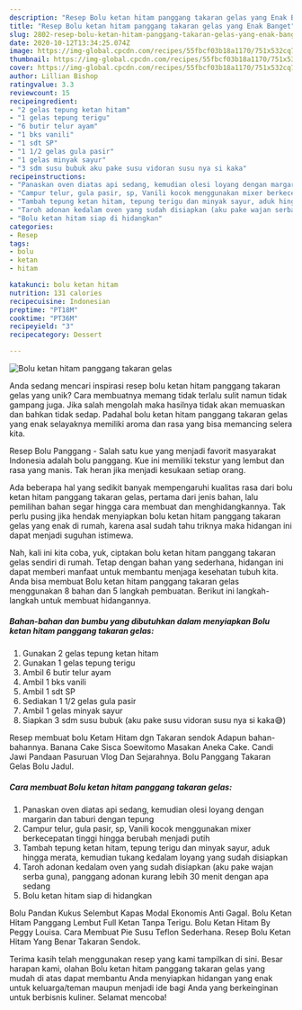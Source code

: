 ```yaml
---
description: "Resep Bolu ketan hitam panggang takaran gelas yang Enak Banget"
title: "Resep Bolu ketan hitam panggang takaran gelas yang Enak Banget"
slug: 2802-resep-bolu-ketan-hitam-panggang-takaran-gelas-yang-enak-banget
date: 2020-10-12T13:34:25.074Z
image: https://img-global.cpcdn.com/recipes/55fbcf03b18a1170/751x532cq70/bolu-ketan-hitam-panggang-takaran-gelas-foto-resep-utama.jpg
thumbnail: https://img-global.cpcdn.com/recipes/55fbcf03b18a1170/751x532cq70/bolu-ketan-hitam-panggang-takaran-gelas-foto-resep-utama.jpg
cover: https://img-global.cpcdn.com/recipes/55fbcf03b18a1170/751x532cq70/bolu-ketan-hitam-panggang-takaran-gelas-foto-resep-utama.jpg
author: Lillian Bishop
ratingvalue: 3.3
reviewcount: 15
recipeingredient:
- "2 gelas tepung ketan hitam"
- "1 gelas tepung terigu"
- "6 butir telur ayam"
- "1 bks vanili"
- "1 sdt SP"
- "1 1/2 gelas gula pasir"
- "1 gelas minyak sayur"
- "3 sdm susu bubuk aku pake susu vidoran susu nya si kaka"
recipeinstructions:
- "Panaskan oven diatas api sedang, kemudian olesi loyang dengan margarin dan taburi dengan tepung"
- "Campur telur, gula pasir, sp, Vanili kocok menggunakan mixer berkecepatan tinggi hingga berubah menjadi putih"
- "Tambah tepung ketan hitam, tepung terigu dan minyak sayur, aduk hingga merata, kemudian tukang kedalam loyang yang sudah disiapkan"
- "Taroh adonan kedalam oven yang sudah disiapkan (aku pake wajan serba guna), panggang adonan kurang lebih 30 menit dengan apa sedang"
- "Bolu ketan hitam siap di hidangkan"
categories:
- Resep
tags:
- bolu
- ketan
- hitam

katakunci: bolu ketan hitam 
nutrition: 131 calories
recipecuisine: Indonesian
preptime: "PT18M"
cooktime: "PT36M"
recipeyield: "3"
recipecategory: Dessert

---
```



![Bolu ketan hitam panggang takaran gelas](https://img-global.cpcdn.com/recipes/55fbcf03b18a1170/751x532cq70/bolu-ketan-hitam-panggang-takaran-gelas-foto-resep-utama.jpg)

Anda sedang mencari inspirasi resep bolu ketan hitam panggang takaran gelas yang unik? Cara membuatnya memang tidak terlalu sulit namun tidak gampang juga. Jika salah mengolah maka hasilnya tidak akan memuaskan dan bahkan tidak sedap. Padahal bolu ketan hitam panggang takaran gelas yang enak selayaknya memiliki aroma dan rasa yang bisa memancing selera kita.

Resep Bolu Panggang - Salah satu kue yang menjadi favorit masyarakat Indonesia adalah bolu panggang. Kue ini memiliki tekstur yang lembut dan rasa yang manis. Tak heran jika menjadi kesukaan setiap orang.

Ada beberapa hal yang sedikit banyak mempengaruhi kualitas rasa dari bolu ketan hitam panggang takaran gelas, pertama dari jenis bahan, lalu pemilihan bahan segar hingga cara membuat dan menghidangkannya. Tak perlu pusing jika hendak menyiapkan bolu ketan hitam panggang takaran gelas yang enak di rumah, karena asal sudah tahu triknya maka hidangan ini dapat menjadi suguhan istimewa.


Nah, kali ini kita coba, yuk, ciptakan bolu ketan hitam panggang takaran gelas sendiri di rumah. Tetap dengan bahan yang sederhana, hidangan ini dapat memberi manfaat untuk membantu menjaga kesehatan tubuh kita. Anda bisa membuat Bolu ketan hitam panggang takaran gelas menggunakan 8 bahan dan 5 langkah pembuatan. Berikut ini langkah-langkah untuk membuat hidangannya.

<!--inarticleads1-->

##### Bahan-bahan dan bumbu yang dibutuhkan dalam menyiapkan Bolu ketan hitam panggang takaran gelas:

1. Gunakan 2 gelas tepung ketan hitam
1. Gunakan 1 gelas tepung terigu
1. Ambil 6 butir telur ayam
1. Ambil 1 bks vanili
1. Ambil 1 sdt SP
1. Sediakan 1 1/2 gelas gula pasir
1. Ambil 1 gelas minyak sayur
1. Siapkan 3 sdm susu bubuk (aku pake susu vidoran susu nya si kaka😅)


Resep membuat bolu Ketam Hitam dgn Takaran sendok Adapun bahan-bahannya. Banana Cake Sisca Soewitomo Masakan Aneka Cake. Candi Jawi Pandaan Pasuruan Vlog Dan Sejarahnya. Bolu Panggang Takaran Gelas Bolu Jadul. 

<!--inarticleads2-->

##### Cara membuat Bolu ketan hitam panggang takaran gelas:

1. Panaskan oven diatas api sedang, kemudian olesi loyang dengan margarin dan taburi dengan tepung
1. Campur telur, gula pasir, sp, Vanili kocok menggunakan mixer berkecepatan tinggi hingga berubah menjadi putih
1. Tambah tepung ketan hitam, tepung terigu dan minyak sayur, aduk hingga merata, kemudian tukang kedalam loyang yang sudah disiapkan
1. Taroh adonan kedalam oven yang sudah disiapkan (aku pake wajan serba guna), panggang adonan kurang lebih 30 menit dengan apa sedang
1. Bolu ketan hitam siap di hidangkan


Bolu Pandan Kukus Selembut Kapas Modal Ekonomis Anti Gagal. Bolu Ketan Hitam Panggang Lembut Full Ketan Tanpa Terigu. Bolu Ketan Hitam By Peggy Louisa. Cara Membuat Pie Susu Teflon Sederhana. Resep Bolu Ketan Hitam Yang Benar Takaran Sendok. 

Terima kasih telah menggunakan resep yang kami tampilkan di sini. Besar harapan kami, olahan Bolu ketan hitam panggang takaran gelas yang mudah di atas dapat membantu Anda menyiapkan hidangan yang enak untuk keluarga/teman maupun menjadi ide bagi Anda yang berkeinginan untuk berbisnis kuliner. Selamat mencoba!
